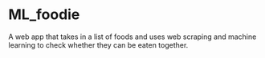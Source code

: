# ML_foodie

A web app that takes in a list of foods and uses web scraping and machine learning to check whether they can be eaten together.
